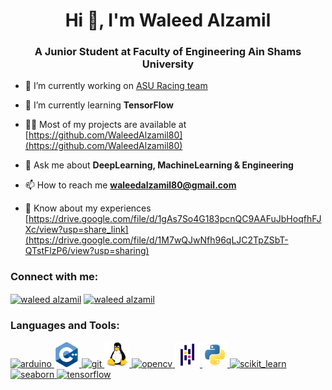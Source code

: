 <h1 align="center">Hi 👋, I'm Waleed Alzamil</h1>
<h3 align="center">A Junior Student at Faculty of Engineering Ain Shams University</h3>

- 🔭 I’m currently working on [ASU Racing team](https://github.com/WaleedAlzamil80/ASU-Racing-Team-Formula-AI-and-Shell-AI-AI-and-Robotics-Workshop/tree/main/AI%20workshop)

- 🌱 I’m currently learning **TensorFlow**

- 👨‍💻 Most of my projects are available at [https://github.com/WaleedAlzamil80](https://github.com/WaleedAlzamil80)

- 💬 Ask me about **DeepLearning, MachineLearning & Engineering**

- 📫 How to reach me **waleedalzamil80@gmail.com**

- 📄 Know about my experiences [https://drive.google.com/file/d/1gAs7So4G183pcnQC9AAFuJbHoqfhFJXc/view?usp=share_link](https://drive.google.com/file/d/1M7wQJwNfh96qLJC2TpZSbT-QTstFlzP6/view?usp=sharing)

<h3 align="left">Connect with me:</h3>
<p align="left">
<a href="https://www.linkedin.com/in/waleed-alzamil-150929213/" target="blank"><img align="center" src="https://raw.githubusercontent.com/rahuldkjain/github-profile-readme-generator/master/src/images/icons/Social/linked-in-alt.svg" alt="waleed alzamil" height="30" width="40" /></a>
<a href="https://www.kaggle.com/waleedalzamil" target="blank"><img align="center" src="https://raw.githubusercontent.com/rahuldkjain/github-profile-readme-generator/master/src/images/icons/Social/kaggle.svg" alt="waleed alzamil" height="30" width="40" /></a>
</p>

<h3 align="left">Languages and Tools:</h3>
<p align="left"> <a href="https://www.arduino.cc/" target="_blank" rel="noreferrer"> <img src="https://cdn.worldvectorlogo.com/logos/arduino-1.svg" alt="arduino" width="40" height="40"/> </a> <a href="https://www.w3schools.com/cpp/" target="_blank" rel="noreferrer"> <img src="https://raw.githubusercontent.com/devicons/devicon/master/icons/cplusplus/cplusplus-original.svg" alt="cplusplus" width="40" height="40"/> </a> <a href="https://git-scm.com/" target="_blank" rel="noreferrer"> <img src="https://www.vectorlogo.zone/logos/git-scm/git-scm-icon.svg" alt="git" width="40" height="40"/> </a> <a href="https://www.linux.org/" target="_blank" rel="noreferrer"> <img src="https://raw.githubusercontent.com/devicons/devicon/master/icons/linux/linux-original.svg" alt="linux" width="40" height="40"/> </a> <a href="https://opencv.org/" target="_blank" rel="noreferrer"> <img src="https://www.vectorlogo.zone/logos/opencv/opencv-icon.svg" alt="opencv" width="40" height="40"/> </a> <a href="https://pandas.pydata.org/" target="_blank" rel="noreferrer"> <img src="https://raw.githubusercontent.com/devicons/devicon/2ae2a900d2f041da66e950e4d48052658d850630/icons/pandas/pandas-original.svg" alt="pandas" width="40" height="40"/> </a> <a href="https://www.python.org" target="_blank" rel="noreferrer"> <img src="https://raw.githubusercontent.com/devicons/devicon/master/icons/python/python-original.svg" alt="python" width="40" height="40"/> </a> <a href="https://scikit-learn.org/" target="_blank" rel="noreferrer"> <img src="https://upload.wikimedia.org/wikipedia/commons/0/05/Scikit_learn_logo_small.svg" alt="scikit_learn" width="40" height="40"/> </a> <a href="https://seaborn.pydata.org/" target="_blank" rel="noreferrer"> <img src="https://seaborn.pydata.org/_images/logo-mark-lightbg.svg" alt="seaborn" width="40" height="40"/> </a> <a href="https://www.tensorflow.org" target="_blank" rel="noreferrer"> <img src="https://www.vectorlogo.zone/logos/tensorflow/tensorflow-icon.svg" alt="tensorflow" width="40" height="40"/> </a> </p>

